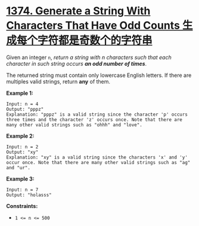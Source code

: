 # [1374. Generate a String With Characters That Have Odd Counts 生成每个字符都是奇数个的字符串](https://leetcode.com/problems/generate-a-string-with-characters-that-have-odd-counts/)

Given an integer `n`, *return a string with n characters such that each character in such string occurs **an odd number of times***.

The returned string must contain only lowercase English letters. If there are multiples valid strings, return **any** of them.  

 

**Example 1:**

```
Input: n = 4
Output: "pppz"
Explanation: "pppz" is a valid string since the character 'p' occurs three times and the character 'z' occurs once. Note that there are many other valid strings such as "ohhh" and "love".
```

**Example 2:**

```
Input: n = 2
Output: "xy"
Explanation: "xy" is a valid string since the characters 'x' and 'y' occur once. Note that there are many other valid strings such as "ag" and "ur".
```

**Example 3:**

```
Input: n = 7
Output: "holasss"
```

 

**Constraints:**

- `1 <= n <= 500`